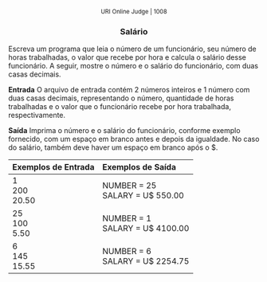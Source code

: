 <center>
	<small>URI Online Judge | 1008</small>
	<h3>Salário</h3>
</center>

Escreva um programa que leia o número de um funcionário, seu número de horas trabalhadas, o valor que recebe por hora e calcula o salário desse funcionário. A seguir, mostre o número e o salário do funcionário, com duas casas decimais.

**Entrada**
O arquivo de entrada contém 2 números inteiros e 1 número com duas casas decimais, representando o número, quantidade de horas trabalhadas e o valor que o funcionário recebe por hora trabalhada, respectivamente.

**Saída**
Imprima o número e o salário do funcionário, conforme exemplo fornecido, com um espaço em branco antes e depois da igualdade. No caso do salário, também deve haver um espaço em branco após o $.

|  Exemplos de Entrada  | Exemplos de Saída  |
| :------------ | :------------ |
|  1<br>200<br>20.50   | NUMBER = 25<br>SALARY = U$ 550.00 |
|  25<br>100<br>5.50   | NUMBER = 1<br>SALARY = U$ 4100.00 |
|  6<br>145<br>15.55   | NUMBER = 6<br>SALARY = U$ 2254.75 |











